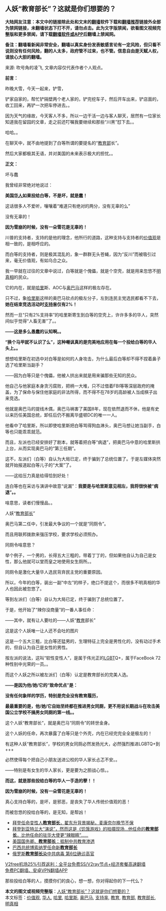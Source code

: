  <h2>人妖“教育部长”？这就是你们想要的？</h2> <p class="notice"><b>大陆网友注意：本文中的链接除此处和文末的<a href="https://github.com/bannedbook/fanqiang" >翻墙</a>软件下载和<a href="https://github.com/killgcd/justmysocks/blob/master/README.md">翻墙推荐</a>链接外全部为禁网链接，未翻墙状态下打不开，请勿点击。此为文字版禁闻，欲看图文视频完整版和更多禁闻，请下载<a href="https://github.com/bannedbook/fanqiang">翻墙软件或APP</a>后翻墙上禁闻网。</p><p>备注：翻墙看新闻非常安全，翻墙以真实身份发表敏感言论有一定风险，但只看不说则没有任何风险，翻的人太多，政府管不过来，也不管。信息自由是天赋人权，请放心大胆的翻墙。</b></p>  <div class="entry"> <p></p> <p>来源: 吹号角的凌飞, 文章内容仅代表作者个人观点。</p> <p><strong style="font-weight: 600;">前言：</strong></p> <p>昨晚大雪，今天一起来，铲雪，</p> <p>铲家自家的，帮忙铲隔壁两个老人家的，铲完挖车子，然后开车出来，铲店面的，收工回来，再铲一次把车停进去。。</p> <p></p> <p>因为天气的缘故，今天客人不多，所以一边干活一边与客人聊天，居然有一位家长知道我在留园的文章，走之前还叮嘱我要继续和那些“川黑”怼下去。。</p> <p>哈哈。。</p> <p>在聊天中，就不由地提到了白等所谓的要提名的“<a href="https://www.bannedbook.org/bnews/tag/%E6%95%99%E8%82%B2%E9%83%A8/" class="st_tag internal_tag" rel="tag" title="标签 教育部 下的日志">教育部</a>长”。</p> <p>然后大家都极其无语，并对美国的未来表示极大的担忧。。</p> <p><strong style="font-weight: 600;">正文：</strong></p> <p>坏与蠢</p> <p>我曾经非常绝对地说过：</p> <p><strong style="font-weight: 600;">美国<a href="https://www.bannedbook.org/bnews/tag/%e5%8d%8e%e4%ba%ba/" class="st_tag internal_tag" rel="tag" title="标签 华人 下的日志">华人</a>如果投给白等，不是坏，就是蠢！</strong></p> <p>这话很多人不爱听，嚷嚷着“难道只有绝对的两分，没有无辜的么”</p>  <p>没有无辜的！</p> <p><strong style="font-weight: 600;">因为雪崩的时候，没有一朵雪花是无辜的！</strong></p> <p>川普的支持者，支持的是他的理念，他所行的道路，这种支持与支持者的<a href="https://www.bannedbook.org/bnews/tag/%E4%BB%B7%E5%80%BC%E8%A7%82/" class="st_tag internal_tag" rel="tag" title="标签 价值观 下的日志">价值观</a>是相一致的，是相呼应的。</p> <p>而白等的支持者，则是极其混乱的，象一群群无头苍蝇，因为“反川”而被吸引过来，毫无价值观，有如乌合之众。</p> <p>我一早就在过往的文章中说过，白等就是个傀儡，就是个空壳，就是用来忽悠不<a href="https://www.bannedbook.org/bnews/tag/%E6%98%8E%E7%9C%9F%E7%9B%B8/" class="st_tag internal_tag" rel="tag" title="标签 明真相 下的日志">明真相</a>的民众。</p> <p>它的内在，就是<a href="https://www.bannedbook.org/bnews/tag/%E5%93%88%E9%87%8C/" class="st_tag internal_tag" rel="tag" title="标签 哈里 下的日志">哈里</a>斯、AOC与<a href="https://www.bannedbook.org/bnews/tag/%e5%a5%a5%e5%b7%b4%e9%a9%ac/" class="st_tag internal_tag" rel="tag" title="标签 奥巴马 下的日志">奥巴马</a>这样的极左存在。</p> <p>只不过，象<a href="https://www.bannedbook.org/bnews/tag/%E5%93%88%E9%87%8C%E6%96%AF/" class="st_tag internal_tag" rel="tag" title="标签 哈里斯 下的日志">哈里斯</a>这样的奥巴马钦点的极左分子，左到连民主党选民都看不下去，<strong style="font-weight: 600;">她在结束竞选活动时<a href="https://www.bannedbook.org/bnews/tag/%E6%94%AF%E6%8C%81%E7%8E%87/" class="st_tag internal_tag" rel="tag" title="标签 支持率 下的日志">支持率</a>仅有2%！</strong></p> <p>然而一旦“只有2%支持率”的哈里斯寄生到白等的空壳上，许许多多的华人，突然间似乎觉得“人畜无害”了。。</p> <p><strong style="font-weight: 600;">——这是多么愚蠢的认知啊。。</strong></p> <p><strong style="font-weight: 600;">“换个马甲就不认识了么”，这种嘲讽真的是完美地应用在每一个投给白等的华人头上。。</strong></p> <p>想想哈里斯在初选中对白等是如何的人身攻击，为什么最后白等却不得不捏着鼻子选了哈里斯当副手？</p> <p>——因为白等只是个傀儡，他被人拱出来就是用来骗那些无知的民众。</p> <p>他自己与他家庭本身贪污腐败，把柄一大堆，只不过借着FBI等等深层政府的掩盖，为了保命与保住他家庭的非法所得，而不得不在78岁的高龄被人当成棋子出来竞选。</p> <p>他就是奥巴马的提线木偶，奥巴马祸害了美国8年，现在依然退而不休，他是有史以来历任美国总统，卸任后仍不搬离华盛顿DC的唯一一人。</p> <p>他看中了哈里斯，所以即使哈里斯把白等骂得狗血淋头，奥巴马想让她当副手，白等也只能乖乖就范。</p>  <p>而且，左派也已经安排好了剧本，就等着把白等“病退”，把奥巴马中意的哈里斯拱上台，从而实现奥巴马的“第三任期”。</p> <p>这不，左派们（白等）自认为大局已定，终于骗到了总统位置了。于是左媒体突然就开始报道起白等儿子的“大案”了。</p> <p>——这给压力真是给得恰到好处！</p> <p>连白等也在采访与演讲中故意“说漏”：<strong style="font-weight: 600;">我要是与哈里斯意见相左，我将很快被“病退”。。</strong></p> <p>啥意思，读者们慢慢品。。</p> <p>人妖“<a href="https://www.bannedbook.org/bnews/tag/%e6%95%99%e8%82%b2%e9%83%a8%e9%95%bf/" class="st_tag internal_tag" rel="tag" title="标签 教育部长 下的日志">教育部长</a>”</p> <p>奥巴马第二任中，引发最大争议的一个就是“同厕令”。</p> <p>而且用联邦拨款来强压学校，要求学校必须照办。</p> <p>同厕令啥意思？</p> <p>举个例子，一个男的，长得五大三粗的，带着丁丁的，但如果他自认为自己是女性，那么他就可以堂而皇之地使用女生厕所。。</p> <p>同厕令是激化大量华人选民背弃民主党的重要原因。</p> <p>所以，今年的白等，装出一副“中左”的样子，绝口不提这个，而很多不明真相的华人也因此被忽悠了。</p> <p>等到左派们（白等）自认为大局已定，终于骗到了总统位置了。</p> <p>于是，他开始了“辣你没商量”的一番人事任命：</p> <p>——其中，就有让人要吐的——人妖“<a href="https://www.bannedbook.org/bnews/tag/%e6%95%99%e8%82%b2/" class="st_tag internal_tag" rel="tag" title="标签 教育 下的日志">教育</a>部长”</p>  <p>这是这个人妖唯一让人还不会吐的图片</p> <p></p> <p>这是一个五大三粗，比白等还猛男的，生理特征上完全是男性化的，没有动过手术的，但自认为自己是女性的男性。</p> <p>按左派的说法，这叫“软性变性人”，是属于伟光正的<span class='wp_keywordlink'><a href="https://www.bannedbook.org/forum57/topic6302.html" title="我所知道的地球历史与奥秘篇（十）：同性恋与吸毒" target="_blank">LGBT</a></span>Q+，属于FaceBook 72种性别中光荣的一员。。</p> <p>而这个人妖之所以被左派们（白等）认定是教育部长的完美人选。</p> <p><strong style="font-weight: 600;">——是因为他/她/它的“致命优点”是：</strong></p> <p><strong style="font-weight: 600;">没有任何象样的学历，特别是完全没有教育履历，</strong></p> <p><strong style="font-weight: 600;">最最重要的是，他/她/它自始至终都在推进男女同厕，更不用说长期战斗在攻击美国公立学校不搞男女同厕的第一线。。</strong></p> <p>这个人妖“教育部长”，就是奥巴马“同厕令”的转世金身。</p> <p>这个人妖的任命，再次暴露了白等只是个外壳，内在已经完完全全是极左的！</p> <p>有这种人妖“教育部长”，学校的男女同厕必然发扬光大，必然强烈推进LGBTQ+到+++</p> <p>必然使得每个把自己小朋友送进公校的华人家长忐忑不安。。</p> <p>——特别是有女生的华人家长，更是要为之胆战心惊。。</p> <p><strong style="font-weight: 600;">而这，就是那些投给白等的华人一手造的孽！！</strong></p> <p><strong style="font-weight: 600;">因为雪崩的时候，没有一朵雪花是无辜的！</strong></p>  <p>真心支持白等的，是坏，是邪恶，是丧失了华人传统价值观的恶！</p> <p>而被忽悠的投给白等的，是无知，是帮凶！</p> <ul class='op-related-articles' title='相关阅读'> <li><a href='https://www.bannedbook.org/bnews/taiwannews/20201218/1450344.html' target='_blank'>拜登任命变性人<b>教育部长</b>，翟东升背景揭秘，麦康奈尔晚节不保</a></li> <li><a href='https://www.bannedbook.org/bnews/comments/20201218/1449973.html' target='_blank'>拜登到亚特兰大“演说”，然而这是《饥饿游戏》的拍摄现场…他任命的<b>教育部长</b>，比他任命的驻华大使更“辣眼睛”……</a></li> <li><a href='https://www.bannedbook.org/bnews/bannedvideo/20201016/1414535.html' target='_blank'>美国国务卿、<b>教育部长</b>：抵制中共教育渗透</a></li> <li><a href='https://www.bannedbook.org/bnews/baitai/20200626/1350911.html' target='_blank'>巴西总统博索纳罗任命新<b>教育部长</b></a></li> <li><a href='https://www.bannedbook.org/bnews/worldnews/20200516/1329280.html' target='_blank'>俄罗斯<b>教育部长</b>染中共病毒 第6位确诊高官</a></li> </ul> <p class="texttj"> <a href="https://www.bannedbook.org/forum23/topic22702.html" target="_blank">V2free机场25%引荐返利：全平台免费SS/V2ray节点+经济套餐高速翻墙</a><br/> <a href="https://github.com/bannedbook/fanqiang/wiki/%E7%A6%81%E9%97%BB%E7%BD%91%E5%AE%89%E5%8D%93%E7%BF%BB%E5%A2%99%E6%96%B0%E9%97%BBAPP" target="_blank">免费PC翻墙、安卓VPN翻墙APP</a></p><p>那些投给白等的人，摸摸你们的良心，想一想，你对得起你的下一代么？</p><a name='sharetosocial'></a>       <div><b>本文的图文或视频完整版</b>：<a href='https://www.bannedbook.org/bnews/comments/20201219/1450523.html'>人妖“教育部长”？这就是你们想要的？</a></div>  </div><!--END ENTRY--> <div class="postfooter"> <div>本文标签：<a href="https://www.bannedbook.org/bnews/tag/%E4%BB%B7%E5%80%BC%E8%A7%82/" rel="tag">价值观</a>, <a href="https://www.bannedbook.org/bnews/tag/%e5%8d%8e%e4%ba%ba/" rel="tag">华人</a>, <a href="https://www.bannedbook.org/bnews/tag/%E5%93%88%E9%87%8C/" rel="tag">哈里</a>, <a href="https://www.bannedbook.org/bnews/tag/%E5%93%88%E9%87%8C%E6%96%AF/" rel="tag">哈里斯</a>, <a href="https://www.bannedbook.org/bnews/tag/%e5%a5%a5%e5%b7%b4%e9%a9%ac/" rel="tag">奥巴马</a>, <a href="https://www.bannedbook.org/bnews/tag/%E6%94%AF%E6%8C%81%E7%8E%87/" rel="tag">支持率</a>, <a href="https://www.bannedbook.org/bnews/tag/%e6%95%99%e8%82%b2/" rel="tag">教育</a>, <a href="https://www.bannedbook.org/bnews/tag/%E6%95%99%E8%82%B2%E9%83%A8/" rel="tag">教育部</a>, <a href="https://www.bannedbook.org/bnews/tag/%e6%95%99%e8%82%b2%e9%83%a8%e9%95%bf/" rel="tag">教育部长</a>, <a href="https://www.bannedbook.org/bnews/tag/%E6%98%8E%E7%9C%9F%E7%9B%B8/" rel="tag">明真相</a></div>  </div><!--END POSTFOOTER--> 